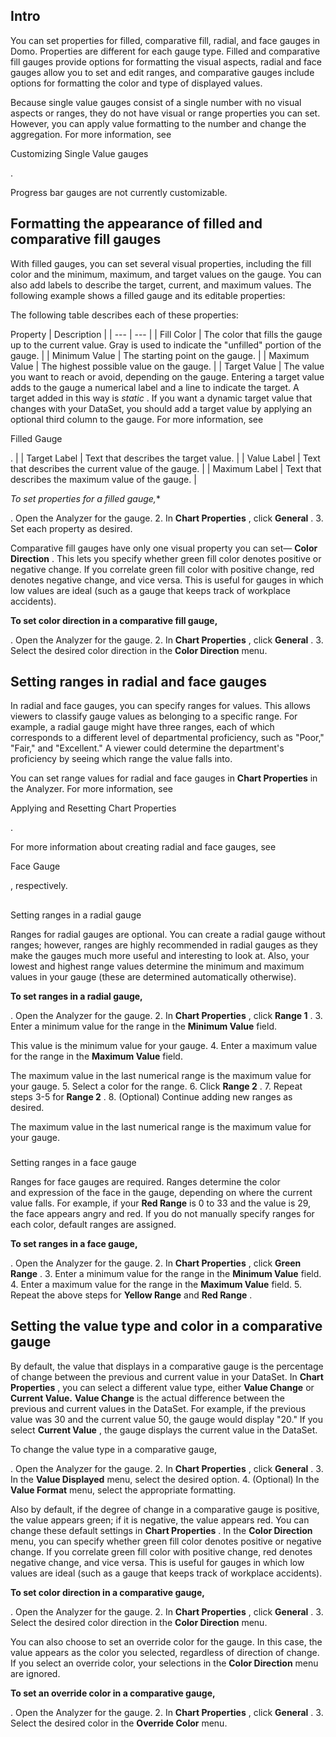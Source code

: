 

Intro
---------

You can set properties for filled, comparative fill, radial, and face gauges in Domo. Properties are different for each gauge type. Filled and comparative fill gauges provide options for formatting the visual aspects, radial and face gauges allow you to set and edit ranges, and comparative gauges include options for formatting the color and type of displayed values.


 Because single value gauges consist of a single number with no visual aspects or ranges, they do not have visual or range properties you can set. However, you can apply value formatting to the number and change the aggregation. For more information, see

Customizing Single Value gauges

.


 Progress bar gauges are not currently customizable.


 Formatting the appearance of filled and comparative fill gauges
-----------------------------------------------------------------

With filled gauges, you can set several visual properties, including the fill color and the minimum, maximum, and target values on the gauge. You can also add labels to describe the target, current, and maximum values. The following example shows a filled gauge and its editable properties:

The following table describes each of these properties:


 Property
  |
 Description
  |
| --- | --- |
|
 Fill Color
  |
 The color that fills the gauge up to the current value. Gray is used to indicate the "unfilled" portion of the gauge.
  |
|
 Minimum Value
  |
 The starting point on the gauge.
  |
|
 Maximum Value
  |
 The highest possible value on the gauge.
  |
|
 Target Value
  |
 The value you want to reach or avoid, depending on the gauge. Entering a target value adds to the gauge a numerical label and a line to indicate the target. A target added in this way is
 *static*
 . If you want a dynamic target value that changes with your DataSet, you should add a target value by applying an optional third column to the gauge. For more information, see

Filled Gauge

.
  |
|
 Target Label
  |
 Text that describes the target value.
  |
|
 Value Label
  |
 Text that describes the current value of the gauge.
  |
|
 Maximum Label
  |
 Text that describes the maximum value of the gauge.
  |

*To set properties for a filled gauge,**

. Open the Analyzer for the gauge.
2. In
 **Chart Properties**
 , click
 **General**
 .
3. Set each property as desired.

Comparative fill gauges have only one visual property you can set—
 **Color Direction**
 . This lets you specify whether green fill color denotes positive or negative change. If you correlate green fill color with positive change, red denotes negative change, and vice versa. This is useful for gauges in which low values are ideal (such as a gauge that keeps track of workplace accidents).


**To set color direction in a comparative fill gauge,**

. Open the Analyzer for the gauge.
2. In
 **Chart Properties**
 , click
 **General**
 .
3. Select the desired color direction in the
 **Color Direction**
 menu.

Setting ranges in radial and face gauges
------------------------------------------

In radial and face gauges, you can specify ranges for values. This allows viewers to classify gauge values as belonging to a specific range. For example, a radial gauge might have three ranges, each of which corresponds to a different level of departmental proficiency, such as "Poor," "Fair," and "Excellent." A viewer could determine the department's proficiency by seeing which range the value falls into.


 You can set range values for radial and face gauges in
 **Chart Properties**
 in the Analyzer. For more information, see

Applying and Resetting Chart Properties

.


 For more information about creating radial and face gauges, see

Face Gauge

, respectively.

##
 Setting ranges in a radial gauge

Ranges for radial gauges are optional. You can create a radial gauge without ranges; however, ranges are highly recommended in radial gauges as they make the gauges much more useful and interesting to look at. Also, your lowest and highest range values determine the minimum and maximum values in your gauge (these are determined automatically otherwise).


**To set ranges in a radial gauge,**

. Open the Analyzer for the gauge.
2. In
 **Chart Properties**
 , click
 **Range 1**
 .
3. Enter a minimum value for the range in the
 **Minimum Value**
 field.


 This value is the minimum value for your gauge.
4. Enter a maximum value for the range in the
 **Maximum Value**
 field.


 The maximum value in the last numerical range is the maximum value for your gauge.
5. Select a color for the range.
6. Click
 **Range 2**
 .
7. Repeat steps 3-5 for
 **Range 2**
 .
8. (Optional) Continue adding new ranges as desired.


 The maximum value in the last numerical range is the maximum value for your gauge.


###
 Setting ranges in a face gauge

Ranges for face gauges are required. Ranges determine the color and expression of the face in the gauge, depending on where the current value falls. For example, if your
 **Red Range**
 is 0 to 33 and the value is 29, the face appears angry and red. If you do not manually specify ranges for each color, default ranges are assigned.


**To set ranges in a face gauge,**

. Open the Analyzer for the gauge.
2. In
 **Chart Properties**
 , click
 **Green Range**
 .
3. Enter a minimum value for the range in the
 **Minimum Value**
 field.
4. Enter a maximum value for the range in the
 **Maximum Value**
 field.
5. Repeat the above steps for
 **Yellow Range**
 and
 **Red Range**
 .

Setting the value type and color in a comparative gauge
---------------------------------------------------------

By default, the value that displays in a comparative gauge is the percentage of change between the previous and current value in your DataSet. In
 **Chart Properties**
 , you can select a different value type, either
 **Value Change**
 or
 **Current Value.**
**Value Change**
 is the actual difference between the previous and current values in the DataSet. For example, if the previous value was 30 and the current value 50, the gauge would display "20." If you select
 **Current Value**
 , the gauge displays the current value in the DataSet.


 To change the value type in a comparative gauge,

. Open the Analyzer for the gauge.
2. In
 **Chart Properties**
 , click
 **General**
 .
3. In the
 **Value Displayed**
 menu, select the desired option.
4. (Optional) In the
 **Value Format**
 menu, select the appropriate formatting.

Also by default, if the degree of change in a comparative gauge is positive, the value appears green; if it is negative, the value appears red. You can change these default settings in
 **Chart Properties**
 . In the
 **Color Direction**
 menu, you can specify whether green fill color denotes positive or negative change. If you correlate green fill color with positive change, red denotes negative change, and vice versa. This is useful for gauges in which low values are ideal (such as a gauge that keeps track of workplace accidents).


**To set color direction in a comparative gauge,**

. Open the Analyzer for the gauge.
2. In
 **Chart Properties**
 , click
 **General**
 .
3. Select the desired color direction in the
 **Color Direction**
 menu.

You can also choose to set an override color for the gauge. In this case, the value appears as the color you selected, regardless of direction of change. If you select an override color, your selections in the
 **Color Direction**
 menu are ignored.


**To set an override color in a comparative gauge,**

. Open the Analyzer for the gauge.
2. In
 **Chart Properties**
 , click
 **General**
 .
3. Select the desired color in the
 **Override Color**
 menu.


